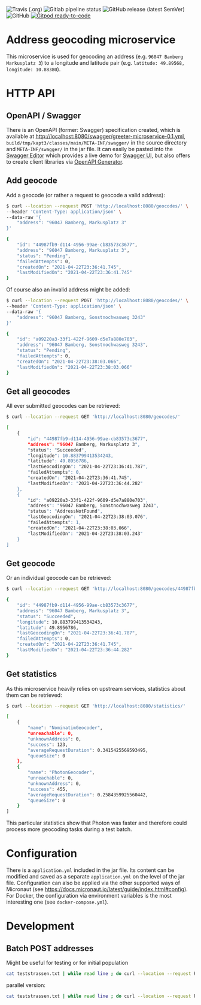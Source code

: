 <!--- some badges to display on the GitHub page -->

![Travis (.org)](https://img.shields.io/travis/debuglevel/address-geocoding?label=Travis%20build)
![Gitlab pipeline status](https://img.shields.io/gitlab/pipeline/debuglevel/address-geocoding?label=GitLab%20build)
![GitHub release (latest SemVer)](https://img.shields.io/github/v/release/debuglevel/address-geocoding?sort=semver)
![GitHub](https://img.shields.io/github/license/debuglevel/address-geocoding)
[![Gitpod ready-to-code](https://img.shields.io/badge/Gitpod-ready--to--code-blue?logo=gitpod)](https://gitpod.io/#https://github.com/debuglevel/address-geocoding)

# Address geocoding microservice

This microservice is used for geocoding an address (e.g. `96047 Bamberg Markusplatz 3`) to a longitude and latitude
pair (e.g. `latitude: 49.89568, longitude: 10.88380`).

# HTTP API

## OpenAPI / Swagger

There is an OpenAPI (former: Swagger) specification created, which is available
at <http://localhost:8080/swagger/greeter-microservice-0.1.yml>, `build/tmp/kapt3/classes/main/META-INF/swagger/` in the
source directory and `META-INF/swagger/` in the jar file. It can easily be pasted into
the [Swagger Editor](https://editor.swagger.io) which provides a live demo
for [Swagger UI](https://swagger.io/tools/swagger-ui/), but also offers to create client libraries
via [OpenAPI Generator](https://openapi-generator.tech).

## Add geocode

Add a geocode (or rather a request to geocode a valid address):

```bash
$ curl --location --request POST 'http://localhost:8080/geocodes/' \
--header 'Content-Type: application/json' \
--data-raw '{
    "address": "96047 Bamberg, Markusplatz 3"
}'

{
    "id": "44987fb9-d114-4956-99ae-cb83573c3677",
    "address": "96047 Bamberg, Markusplatz 3",
    "status": "Pending",
    "failedAttempts": 0,
    "createdOn": "2021-04-22T23:36:41.745",
    "lastModifiedOn": "2021-04-22T23:36:41.745"
}
```

Of course also an invalid address might be added:

```bash
$ curl --location --request POST 'http://localhost:8080/geocodes/' \
--header 'Content-Type: application/json' \
--data-raw '{
    "address": "96047 Bamberg, Sonstnochwasweg 3243"
}'

{
    "id": "a09220a3-33f1-422f-9609-d5e7a880e703",
    "address": "96047 Bamberg, Sonstnochwasweg 3243",
    "status": "Pending",
    "failedAttempts": 0,
    "createdOn": "2021-04-22T23:38:03.066",
    "lastModifiedOn": "2021-04-22T23:38:03.066"
}
```

## Get all geocodes

All ever submitted geocodes can be retrieved:

```bash
$ curl --location --request GET 'http://localhost:8080/geocodes/'

[
    {
        "id": "44987fb9-d114-4956-99ae-cb83573c3677",
        "address": "96047 Bamberg, Markusplatz 3",
        "status": "Succeeded",
        "longitude": 10.883799413534243,
        "latitude": 49.8956786,
        "lastGeocodingOn": "2021-04-22T23:36:41.787",
        "failedAttempts": 0,
        "createdOn": "2021-04-22T23:36:41.745",
        "lastModifiedOn": "2021-04-22T23:36:44.282"
    },
    {
        "id": "a09220a3-33f1-422f-9609-d5e7a880e703",
        "address": "96047 Bamberg, Sonstnochwasweg 3243",
        "status": "AddressNotFound",
        "lastGeocodingOn": "2021-04-22T23:38:03.076",
        "failedAttempts": 1,
        "createdOn": "2021-04-22T23:38:03.066",
        "lastModifiedOn": "2021-04-22T23:38:03.243"
    }
]
```

## Get geocode

Or an individual geocode can be retrieved:

```bash
$ curl --location --request GET 'http://localhost:8080/geocodes/44987fb9-d114-4956-99ae-cb83573c3677'

{
    "id": "44987fb9-d114-4956-99ae-cb83573c3677",
    "address": "96047 Bamberg, Markusplatz 3",
    "status": "Succeeded",
    "longitude": 10.883799413534243,
    "latitude": 49.8956786,
    "lastGeocodingOn": "2021-04-22T23:36:41.787",
    "failedAttempts": 0,
    "createdOn": "2021-04-22T23:36:41.745",
    "lastModifiedOn": "2021-04-22T23:36:44.282"
}
```

## Get statistics

As this microservice heavily relies on upstream services, statistics about them can be retrieved:

```bash
$ curl --location --request GET 'http://localhost:8080/statistics/'

[
    {
        "name": "NominatimGeocoder",
        "unreachable": 0,
        "unknownAddress": 0,
        "success": 123,
        "averageRequestDuration": 0.3415425569593495,
        "queueSize": 0
    },
    {
        "name": "PhotonGeocoder",
        "unreachable": 0,
        "unknownAddress": 0,
        "success": 455,
        "averageRequestDuration": 0.2584359925560442,
        "queueSize": 0
    }
]
```

This particular statistics show that Photon was faster and therefore could process more geocoding tasks during a test
batch.

# Configuration

There is a `application.yml` included in the jar file. Its content can be modified and saved as a
separate `application.yml` on the level of the jar file. Configuration can also be applied via the other supported ways
of Micronaut (see <https://docs.micronaut.io/latest/guide/index.html#config>). For Docker, the configuration via
environment variables is the most interesting one (see `docker-compose.yml`).

# Development

## Batch POST addresses

Might be useful for testing or for initial population

```bash
cat teststrassen.txt | while read line ; do curl --location --request POST 'http://localhost:8080/geocodes/' --header 'Content-Type: application/json' --data-raw "{ \"address\": \"$line\" }"; done
```

parallel version:

```bash
cat teststrassen.txt | while read line ; do curl --location --request POST 'http://localhost:8080/geocodes/' --header 'Content-Type: application/json' --data-raw "{ \"address\": \"$line\" }" & echo test; done
```
